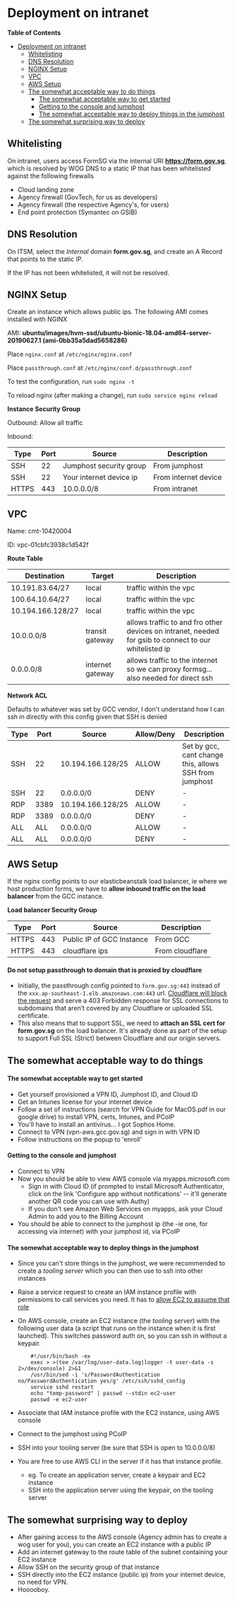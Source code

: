 
# Deployment on intranet

**Table of Contents**

- [Deployment on intranet](#deployment-on-intranet)
  - [Whitelisting](#whitelisting)
  - [DNS Resolution](#dns-resolution)
  - [NGINX Setup](#nginx-setup)
  - [VPC](#vpc)
  - [AWS Setup](#aws-setup)
  - [The somewhat acceptable way to do things](#the-somewhat-acceptable-way-to-do-things)
      - [The somewhat acceptable way to get started](#the-somewhat-acceptable-way-to-get-started)
      - [Getting to the console and jumphost](#getting-to-the-console-and-jumphost)
      - [The somewhat acceptable way to deploy things in the jumphost](#the-somewhat-acceptable-way-to-deploy-things-in-the-jumphost)
  - [The somewhat surprising way to deploy](#the-somewhat-surprising-way-to-deploy)


## Whitelisting
On intranet, users access FormSG via the internal URI **https://form.gov.sg**, which is resolved by WOG DNS to a static IP that has been whitelisted against
the following firewalls

- Cloud landing zone
- Agency firewall (GovTech, for us as developers)
- Agency firewall (the respective Agency's, for users)
- End point protection (Symantec on GSIB)


## DNS Resolution
On ITSM, select the *Internal* domain **form.gov.sg**, and create an A Record that points to the static IP. 

If the IP has not been whitelisted, it will not be resolved.


## NGINX Setup
Create an instance which allows public ips. The following AMI comes installed with NGINX

AMI: **ubuntu/images/hvm-ssd/ubuntu-bionic-18.04-amd64-server-20190627.1 (ami-0bb35a5dad5658286)**

Place `nginx.conf` at `/etc/nginx/nginx.conf` 

Place `passthrough.conf` at `/etc/nginx/conf.d/passthrough.conf`

To test the configuration, run `sudo nginx -t`

To reload nginx (after making a change), run `sudo service nginx reload`

**Instance Security Group**

Outbound: Allow all traffic

Inbound: 

| Type | Port | Source | Description |
|--|--|--|--|
| SSH | 22 | Jumphost security group | From jumphost | 
| SSH | 22 | Your internet device ip | From internet device | 
| HTTPS | 443 | 10.0.0.0/8 | From intranet  |

## VPC

Name:   cmt-10420004  

ID:  vpc-01cbfc3938c1d542f

**Route Table**

| Destination | Target |  Description |
|--|--|--|
|10.191.83.64/27| local | traffic within the vpc | 
|100.64.10.64/27| local | traffic within the vpc | 
|10.194.166.128/27| local | traffic within the vpc | 
|10.0.0.0/8| transit gateway | allows traffic to and fro other devices on intranet, needed for gsib to connect to our whitelisted ip |
|0.0.0.0/8 | internet gateway | allows traffic to the internet so we can proxy formsg... also needed for direct ssh |

**Network ACL**

Defaults to whatever was set by GCC vendor, I don't understand how I can ssh in directly with this config given that SSH is denied

| Type | Port | Source | Allow/Deny| Description |
|--|--|--|--|--|
|SSH|22|10.194.166.128/25|ALLOW|Set by gcc, cant change this, allows SSH from jumphost|
|SSH|22|0.0.0.0/0|DENY|-|
|RDP|3389|10.194.166.128/25|ALLOW|-|
|RDP|3389|0.0.0.0/0|DENY|-|
|ALL|ALL|0.0.0.0/0|ALLOW|-|
|ALL|ALL|0.0.0.0/0|DENY|-|

## AWS Setup

If the nginx config points to our elasticbeanstalk load balancer, ie where we host production forms, we have to **allow inbound traffic on the load balancer** from the GCC instance.

**Load balancer Security Group**

| Type | Port | Source | Description |
|--|--|--|--|
| HTTPS | 443 | Public IP of GCC Instance | From GCC | 
| HTTPS | 443 | cloudflare ips | From cloudflare | 

 #### Do not setup passthrough to domain that is proxied by cloudflare
 
 - Initially, the passthrough config pointed to `form.gov.sg:443` instead of the `xxx.ap-southeast-1.elb.amazonaws.com:443` url. [Cloudflare will block the request](https://community.cloudflare.com/t/community-tip-fixing-error-403-forbidden/53308) and  serve a 403 Forbidden response for SSL connections to subdomains that aren’t covered by any Cloudflare or uploaded SSL certificate.
 - This also means that to support SSL, we need to **attach an SSL cert for form.gov.sg**  on the load balancer. It's already done as part of the setup to support Full SSL (Strict) between Cloudflare and our origin servers.

## The somewhat acceptable way to do things

 #### The somewhat acceptable way to get started

- Get yourself provisioned a VPN ID, Jumphost ID, and Cloud ID
- Get an Intunes license for your internet device
- Follow a set of instructions (search for VPN Guide for MacOS.pdf in our google drive) to install VPN, certs, Intunes, and PCoIP
- You'll have to install an antivirus... I got Sophos Home.
- Connect to VPN (vpn-aws.gcc.gov.sg) and sign in with VPN ID
- Follow instructions on the popup to 'enroll' 
    
#### Getting to the console and jumphost

- Connect to VPN
- Now you should be able to view AWS console via myapps.microsoft.com
    - Sign in with Cloud ID (if prompted to install Microsoft Authenticator, click on the link 'Configure app without notifications' -- it'll generate another QR code you can use with Authy)
    - If you don't see Amazon Web Services on myapps, ask your Cloud Admin to add you to the Billing Account 
- You should be able to connect to the jumphost ip (the -ie one, for accessing via internet) with your jumphost id, via PCoIP

#### The somewhat acceptable way to deploy things in the jumphost

- Since you can't store things in the jumphost, we were recommended to create a *tooling server* which you can then use to ssh into other instances
- Raise a service request to create an IAM instance profile with permissions to call services you need. It has to [allow EC2 to assume that role](https://docs.aws.amazon.com/codedeploy/latest/userguide/getting-started-create-iam-instance-profile.html)
- On AWS console, create an EC2 instance (the *tooling server*) with the following user data (a script that runs on the instance when it is first launched). This switches password auth on, so you can ssh in without a keypair. 

    ```
        #!/usr/bin/bash -ex
        exec > >(tee /var/log/user-data.log|logger -t user-data -s 2>/dev/console) 2>&1
        /usr/bin/sed -i 's/PasswordAuthentication no/PasswordAuthentication yes/g' /etc/ssh/sshd_config
        service sshd restart
        echo "temp-password" | passwd --stdin ec2-user
        passwd -e ec2-user
    ```
    
- Associate that IAM instance profile with the EC2 instance, using AWS console
- Connect to the jumphost using PCoIP
- SSH into your tooling server (be sure that SSH is open to 10.0.0.0/8)
- You are free to use AWS CLI in the server if it has that instance profile.
    - eg. To create an application server, create a keypair and EC2 instance
    - SSH into the application server using the keypair, on the tooling server

## The somewhat surprising way to deploy

- After gaining access to the AWS console (Agency admin has to create a wog user for you), you can create an EC2 instance with a public IP
- Add an internet gateway to the route table of the subnet containing your EC2 instance
- Allow SSH on the security group of that instance
- SSH directly into the EC2 instance (public ip) from your internet device, no need for VPN.
- Hooooboy.

